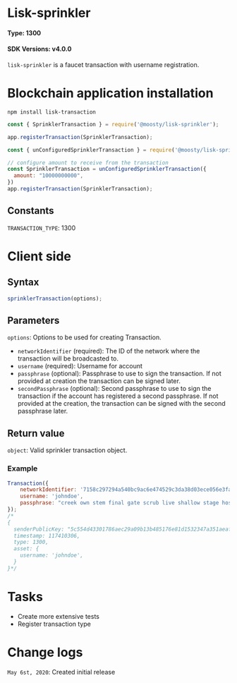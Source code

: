 # Lisk-sprinkler
#### Type: 1300
#### SDK Versions: v4.0.0

`lisk-sprinkler` is a faucet transaction with username registration.

# Blockchain application installation
`npm install lisk-transaction`

```javascript
const { SprinklerTransaction } = require('@moosty/lisk-sprinkler');

app.registerTransaction(SprinklerTransaction);
```

```javascript
const { unConfiguredSprinklerTransaction } = require('@moosty/lisk-sprinkler');

// configure amount to receive from the transaction
const SprinklerTransaction = unConfiguredSprinklerTransaction({
  amount: "10000000000",
})
app.registerTransaction(SprinklerTransaction);
```

## Constants
`TRANSACTION_TYPE`: 1300

# Client side
## Syntax
```javascript
sprinklerTransaction(options);
```

## Parameters
`options`: Options to be used for creating Transaction.
- `networkIdentifier` (required): The ID of the network where the transaction will be broadcasted to.
- `username` (required): Username for account
- `passphrase` (optional): Passphrase to use to sign the transaction. If not provided at creation the transaction can be signed later.
- `secondPassphrase` (optional): Second passphrase to use to sign the transaction if the account has registered a second passphrase. If not provided at the creation, the transaction can be signed with the second passphrase later.

## Return value
`object`: Valid sprinkler transaction object.

### Example
```javascript
Transaction({
    networkIdentifier: '7158c297294a540bc9ac6e474529c3da38d03ece056e3fa2d98141e6ec54132d',
    username: 'johndoe',
    passphrase: "creek own stem final gate scrub live shallow stage host concert they"
});
/*
{
  senderPublicKey: "5c554d43301786aec29a09b13b485176e81d1532347a351aeafe018c199fd7ca",
  timestamp: 117410306,
  type: 1300,
  asset: {
    username: 'johndoe',
  }
}*/
```

# Tasks
- Create more extensive tests
- Register transaction type

# Change logs
`May 6st, 2020`: Created initial release
